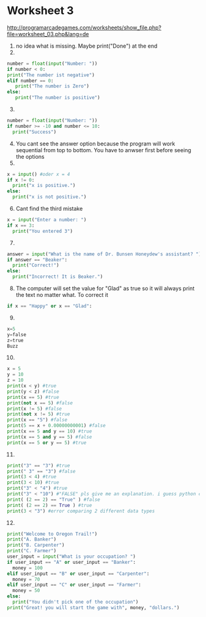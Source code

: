# Worksheet 3

http://programarcadegames.com/worksheets/show_file.php?file=worksheet_03.php&lang=de

1. no idea what is missing. Maybe print("Done") at the end </br>
2. </br>
```python
number = float(input("Number: "))
if number < 0: 
print("The number ist negative") 
elif number == 0: 
   print("The number is Zero") 
else: 
   print("The number is positive")
```
3. </br>
```python
number = float(input("Number: ")) 
if number >= -10 and number <= 10: 
  print("Success") 
```
4. You cant see the answer option because the program will work sequential from top to bottom. You have to anwser first before seeing the options</br>
5. 	</br>
```python
x = input() #oder x = 4
if x != 0:
  print("x is positive.")
else:
  print("x is not positive.")
```
6.   Cant find the third mistake	</br>
```python
x = input("Enter a number: ")
if x == 3: 
  print("You entered 3")
```
7. </br>
```python
answer = input("What is the name of Dr. Bunsen Honeydew's assistant? ") 
if answer == "Beaker": 
  print("Correct!") 
else: 
  print("Incorrect! It is Beaker.") 
```
8. The computer will set the value for "Glad" as  true so it will always print the text no matter what. To correct it </br>
```python
if x == "Happy" or x == "Glad":
```
9. </br>
```python
x=5
y=false
z=true
Buzz
```
10. </br>
```python
x = 5
y = 10
z = 10
print(x < y) #true
print(y < z) #false
print(x == 5) #true
print(not x == 5) #false
print(x != 5) #false
print(not x != 5) #true
print(x == "5") #false
print(5 == x + 0.00000000001) #false
print(x == 5 and y == 10) #true
print(x == 5 and y == 5) #false
print(x == 5 or y == 5) #true
```
11. </br>
```python
print("3" == "3") #true 
print(" 3" == "3") #false 
print(3 < 4) #true 
print(3 < 10) #true 
print("3" < "4") #true 
print("3" < "10") #"FALSE" pls give me an explanation. i guess python can compare strings as numbers when they have the same length right?
print( (2 == 2) == "True" ) #false 
print( (2 == 2) == True ) #true 
print(3 < "3") #error comparing 2 different data types 
```
12. </br>
```python
print("Welcome to Oregon Trail!") 
print("A. Banker") 
print("B. Carpenter") 
print("C. Farmer") 
user_input = input("What is your occupation? ") 
if user_input == "A" or user_input == "Banker": 
  money = 100 
elif user_input == "B" or user_input == "Carpenter": 
  money = 70 
elif user_input == "C" or user_input == "Farmer":
  money = 50
else:
  print("You didn't pick one of the occupation")
print("Great! you will start the game with", money, "dollars.") 
```
﻿
